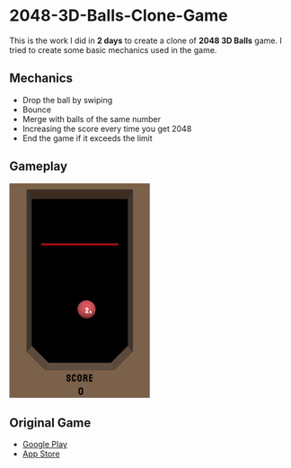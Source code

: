 # 2048-3D-Balls-Clone-Game
This is the work I did in **2 days** to create a clone of **2048 3D Balls** game. I tried to create some basic mechanics used in the game.

## Mechanics

* Drop the ball by swiping
* Bounce
* Merge with balls of the same number
* Increasing the score every time you get 2048
* End the game if it exceeds the limit

## Gameplay

![](/VideosAndPhotos/2048-3D-Balls-Clone-Game.gif)

## Original Game
* [Google Play](https://play.google.com/store/apps/details?id=com.Ilya.dropballs)
* [App Store](https://apps.apple.com/us/app/2048-balls-3d/id1485247734)
